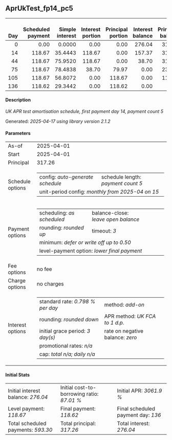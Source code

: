 <h2>AprUkTest_fp14_pc5</h2>
<table>
    <thead style="vertical-align: bottom;">
        <th style="text-align: right;">Day</th>
        <th style="text-align: right;">Scheduled payment</th>
        <th style="text-align: right;">Simple interest</th>
        <th style="text-align: right;">Interest portion</th>
        <th style="text-align: right;">Principal portion</th>
        <th style="text-align: right;">Interest balance</th>
        <th style="text-align: right;">Principal balance</th>
        <th style="text-align: right;">Total simple interest</th>
        <th style="text-align: right;">Total interest</th>
        <th style="text-align: right;">Total principal</th>
    </thead>
    <tr style="text-align: right;">
        <td class="ci00">0</td>
        <td class="ci01" style="white-space: nowrap;">0.00</td>
        <td class="ci02">0.0000</td>
        <td class="ci03">0.00</td>
        <td class="ci04">0.00</td>
        <td class="ci05">276.04</td>
        <td class="ci06">317.26</td>
        <td class="ci07">0.0000</td>
        <td class="ci08">0.00</td>
        <td class="ci09">0.00</td>
    </tr>
    <tr style="text-align: right;">
        <td class="ci00">14</td>
        <td class="ci01" style="white-space: nowrap;">118.67</td>
        <td class="ci02">35.4443</td>
        <td class="ci03">118.67</td>
        <td class="ci04">0.00</td>
        <td class="ci05">157.37</td>
        <td class="ci06">317.26</td>
        <td class="ci07">35.4443</td>
        <td class="ci08">118.67</td>
        <td class="ci09">0.00</td>
    </tr>
    <tr style="text-align: right;">
        <td class="ci00">44</td>
        <td class="ci01" style="white-space: nowrap;">118.67</td>
        <td class="ci02">75.9520</td>
        <td class="ci03">118.67</td>
        <td class="ci04">0.00</td>
        <td class="ci05">38.70</td>
        <td class="ci06">317.26</td>
        <td class="ci07">111.3963</td>
        <td class="ci08">237.34</td>
        <td class="ci09">0.00</td>
    </tr>
    <tr style="text-align: right;">
        <td class="ci00">75</td>
        <td class="ci01" style="white-space: nowrap;">118.67</td>
        <td class="ci02">78.4838</td>
        <td class="ci03">38.70</td>
        <td class="ci04">79.97</td>
        <td class="ci05">0.00</td>
        <td class="ci06">237.29</td>
        <td class="ci07">189.8801</td>
        <td class="ci08">276.04</td>
        <td class="ci09">79.97</td>
    </tr>
    <tr style="text-align: right;">
        <td class="ci00">105</td>
        <td class="ci01" style="white-space: nowrap;">118.67</td>
        <td class="ci02">56.8072</td>
        <td class="ci03">0.00</td>
        <td class="ci04">118.67</td>
        <td class="ci05">0.00</td>
        <td class="ci06">118.62</td>
        <td class="ci07">246.6873</td>
        <td class="ci08">276.04</td>
        <td class="ci09">198.64</td>
    </tr>
    <tr style="text-align: right;">
        <td class="ci00">136</td>
        <td class="ci01" style="white-space: nowrap;">118.62</td>
        <td class="ci02">29.3442</td>
        <td class="ci03">0.00</td>
        <td class="ci04">118.62</td>
        <td class="ci05">0.00</td>
        <td class="ci06">0.00</td>
        <td class="ci07">276.0316</td>
        <td class="ci08">276.04</td>
        <td class="ci09">317.26</td>
    </tr>
</table>
<h4>Description</h4>
<p><i>UK APR test amortisation schedule, first payment day 14, payment count 5</i></p>
<p>Generated: <i>2025-04-17 using library version 2.1.2</i></p>
<h4>Parameters</h4>
<table>
    <tr>
        <td>As-of</td>
        <td>2025-04-01</td>
    </tr>
    <tr>
        <td>Start</td>
        <td>2025-04-01</td>
    </tr>
    <tr>
        <td>Principal</td>
        <td>317.26</td>
    </tr>
    <tr>
        <td>Schedule options</td>
        <td>
            <table>
                <tr>
                    <td>config: <i>auto-generate schedule</i></td>
                    <td>schedule length: <i><i>payment count</i> 5</i></td>
                </tr>
                <tr>
                    <td colspan="2" style="white-space: nowrap;">unit-period config: <i>monthly from 2025-04 on 15</i></td>
                </tr>
            </table>
        </td>
    </tr>
    <tr>
        <td>Payment options</td>
        <td>
            <table>
                <tr>
                    <td>scheduling: <i>as scheduled</i></td>
                    <td>balance-close: <i>leave&nbsp;open&nbsp;balance</i></td>
                </tr>
                <tr>
                    <td>rounding: <i>rounded up</i></td>
                    <td>timeout: <i>3</i></td>
                </tr>
                <tr>
                    <td colspan='2'>minimum: <i>defer&nbsp;or&nbsp;write&nbsp;off&nbsp;up&nbsp;to&nbsp;0.50</i></td>
                </tr>
                <tr>
                    <td colspan='2'>level-payment option: <i>lower&nbsp;final&nbsp;payment</i></td>
                </tr>
            </table>
        </td>
    </tr>
    <tr>
        <td>Fee options</td>
        <td>no fee
        </td>
    </tr>
    <tr>
        <td>Charge options</td>
        <td>no charges
        </td>
    </tr>
    <tr>
        <td>Interest options</td>
        <td>
            <table>
                <tr>
                    <td>standard rate: <i>0.798 % per day</i></td>
                    <td>method: <i>add-on</i></td>
                </tr>
                <tr>
                    <td>rounding: <i>rounded down</i></td>
                    <td>APR method: <i>UK FCA to 1 d.p.</i></td>
                </tr>
                <tr>
                    <td>initial grace period: <i>3 day(s)</i></td>
                    <td>rate on negative balance: <i>zero</i></td>
                </tr>
                <tr>
                    <td colspan="2">promotional rates: <i><i>n/a</i></i></td>
                </tr>
                <tr>
                    <td colspan="2">cap: <i>total <i>n/a</i>; daily <i>n/a</i></td>
                </tr>
            </table>
        </td>
    </tr>
</table>
<h4>Initial Stats</h4>
<table>
    <tr>
        <td>Initial interest balance: <i>276.04</i></td>
        <td>Initial cost-to-borrowing ratio: <i>87.01 %</i></td>
        <td>Initial APR: <i>3061.9 %</i></td>
    </tr>
    <tr>
        <td>Level payment: <i>118.67</i></td>
        <td>Final payment: <i>118.62</i></td>
        <td>Final scheduled payment day: <i>136</i></td>
    </tr>
    <tr>
        <td>Total scheduled payments: <i>593.30</i></td>
        <td>Total principal: <i>317.26</i></td>
        <td>Total interest: <i>276.04</i></td>
    </tr>
</table>
